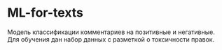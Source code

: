 # ML-for-texts
Модель классификации комментариев на позитивные и негативные. Для обучения дан набор данных с разметкой о токсичности правок.
